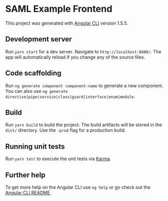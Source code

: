 # SAML Example Frontend

This project was generated with [Angular CLI](https://github.com/angular/angular-cli) version 1.5.5.

## Development server

Run `yarn start` for a dev server. Navigate to `http://localhost:8080/`. The app will automatically reload if you 
change 
any of the source files.

## Code scaffolding

Run `ng generate component component-name` to generate a new component. You can also use `ng generate directive|pipe|service|class|guard|interface|enum|module`.

## Build

Run `yarn build` to build the project. The build artifacts will be stored in the `dist/` directory. Use the `-prod` 
flag for a production build.

## Running unit tests

Run `yarn test` to execute the unit tests via [Karma](https://karma-runner.github.io).

## Further help

To get more help on the Angular CLI use `ng help` or go check out the [Angular CLI README](https://github.com/angular/angular-cli/blob/master/README.md).
